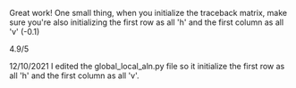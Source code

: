Great work! One small thing, when you initialize the traceback matrix, make sure you're also initializing the first row as all 'h' and the first column as all 'v' (-0.1)

4.9/5

12/10/2021
I edited the global_local_aln.py file so it initialize the first row as all 'h' and the first column as all 'v'. 
